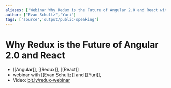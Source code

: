 ```yaml
---
aliases: ['Webinar Why Redux is the Future of Angular 2.0 and React with Yuri']
author: ["Evan Schultz","Yuri"]
tags: ['source','output/public-speaking']
---
```


# Why Redux is the Future of Angular 2.0 and React
- [[Angular]], [[Redux]], [[React]]
- webinar with [[Evan Schultz]] and [[Yuri]],
- Video: [bit.ly/redux-webinar](http://bit.ly/redux-webinar)